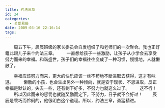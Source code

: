 ```yaml
---
title: 约法三章
id: 24
categories:
  - 关爱易辰
date: 2009-03-16 22:16:14
tags:
---
```


　　周五下午，辰辰班级的家长委员会自发组织了和老师们的一次聚会。我也正好籍此跟儿子来个约法三章。 
　　一直想给孩子一些激励，让孩子从小学会去享受努力而来的幸福。和谐盛世，孩子们的幸福往往变成了一种习惯，慢慢地，人就懒散了。

　　幸福应该努力而来，更大的快乐应该一丝不苟地不断进取去获得，这才有味道。
　　懒散的小孩，也会生出另外一种倾向，就是安于现状、不思进取，反正幸福是默认的，失去一些，还有剩下好多，不努力也就这么过了。
　　这不行！
　　所以因此而来的惩罚也就随奖励而定下。不努力，日子就不会好过！
　　辰辰是乖巧而伶俐的，他很明白这个道理。所以，约法三章，勇猛精进。